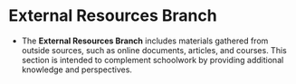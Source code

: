 # External Resources Branch

- The **External Resources Branch** includes materials gathered from outside sources, such as online documents, articles, and courses. This section is intended to complement schoolwork by providing additional knowledge and perspectives.

